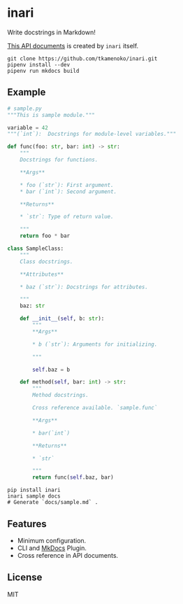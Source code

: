 # inari
Write docstrings in Markdown!

[This API documents](./API) is created by `inari` itself.

```shell
git clone https://github.com/tkamenoko/inari.git
pipenv install --dev
pipenv run mkdocs build
```


## Example

```python
# sample.py
"""This is sample module."""

variable = 42
"""(`int`):  Docstrings for module-level variables."""

def func(foo: str, bar: int) -> str:
    """
    Docstrings for functions.

    **Args**

    * foo (`str`): First argument.
    * bar (`int`): Second argument.

    **Returns**

    * `str`: Type of return value.

    """
    return foo * bar

class SampleClass:
    """
    Class docstrings.

    **Attributes**

    * baz (`str`): Docstrings for attributes.

    """
    baz: str

    def __init__(self, b: str):
        """
        **Args**

        * b (`str`): Arguments for initializing.

        """

        self.baz = b

    def method(self, bar: int) -> str:
        """
        Method docstrings.

        Cross reference available. `sample.func`

        **Args**

        * bar(`int`)

        **Returns**

        * `str`

        """
        return func(self.baz, bar)

```

```shell
pip install inari
inari sample docs
# Generate `docs/sample.md` .
```
 
## Features

* Minimum configuration.
* CLI and [MkDocs](https://www.mkdocs.org/) Plugin.
* Cross reference in API documents.


## License

MIT
